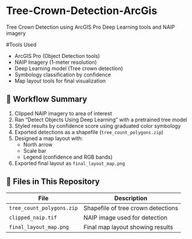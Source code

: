 # Tree-Crown-Detection-ArcGis
Tree Crown Detection using ArcGIS Pro Deep Learning tools and NAIP imagery

#Tools Used
- ArcGIS Pro (Object Detection tools)
- NAIP Imagery (1-meter resolution)
- Deep Learning model (Tree crown detection)
- Symbology classification by confidence
- Map layout tools for final visualization


## 🔄 Workflow Summary

1. Clipped NAIP imagery to area of interest
2. Ran “Detect Objects Using Deep Learning” with a pretrained tree model
3. Styled results by confidence score using graduated color symbology
4. Exported detections as a shapefile (`tree_count_polygons.zip`)
5. Designed a map layout with:
   - North arrow
   - Scale bar
   - Legend (confidence and RGB bands)
6. Exported final layout as `final_layout_map.png`



## 📂 Files in This Repository

| File | Description |
|------|-------------|
| `tree_count_polygons.zip` | Shapefile of tree crown detections |
| `clipped_naip.tif` | NAIP image used for detection |
| `final_layout_map.png` | Final map layout showing results |
